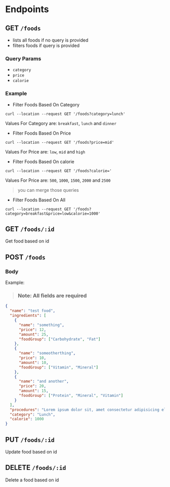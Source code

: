 # Endpoints

## GET `/foods`

- lists all foods if no query is provided
- filters foods if query is provided

### Query Params

- `category`
- `price`
- `calorie`

### Example

- Filter Foods Based On Category

```
curl --location --request GET '/foods?category=lunch'
```

Values For Category are: `breakfast`, `lunch` and `dinner`

- Filter Foods Based On Price

```
curl --location --request GET '/foods?price=mid'
```

Values For Price are: `low`, `mid` and `high`

- Filter Foods Based On calorie

```
curl --location --request GET '/foods?calorie='
```

Values For Price are: `500`, `1000`, `1500`, `2000` and `2500`

> you can merge those queries

- Filter Foods Based On All

```
curl --location --request GET '/foods?category=breakfast&price=low&calorie=1000'
```

## GET `/foods/:id`

Get food based on id

## POST `/foods`

### Body

Example:

> ### Note: All fields are required

```json
{
  "name": "test food",
  "ingredients": [
    {
      "name": "something",
      "price": 12,
      "amount": 25,
      "foodGroup": ["Carbohydrate", "Fat"]
    },
    {
      "name": "someotherthing",
      "price": 10,
      "amount": 10,
      "foodGroup": ["Vitamin", "Mineral"]
    },
    {
      "name": "and another",
      "price": 20,
      "amount": 15,
      "foodGroup": ["Protein", "Mineral", "Vitamin"]
    }
  ],
  "procedures": "Lorem ipsum dolor sit, amet consectetur adipisicing elit. At dignissimos atque velit tempora, veniam eveniet incidunt ea. Quia ut alias suscipit voluptates repellendus? Magni recusandae architecto sed quam odit ullam!",
  "category": "Lunch",
  "calorie": 1000
}
```

## PUT `/foods/:id`

Update food based on id

## DELETE `/foods/:id`

Delete a food based on id
